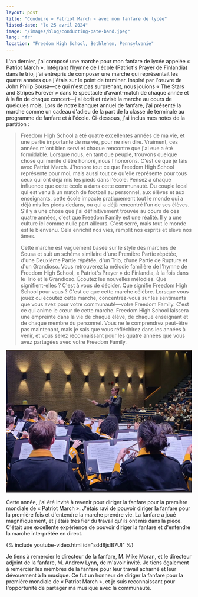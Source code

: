 ```yaml
---
layout: post
title: "Conduire « Patriot March » avec mon fanfare de lycée"
listed-date: "le 25 avril 2024"
image: "/images/blog/conducting-pate-band.jpeg"
lang: "fr"
location: "Freedom High School, Bethlehem, Pennsylvanie"
---
```


L'an dernier, j'ai composé une marche pour mon fanfare de lycée appelée « Patriot March ». Intégrant l'hymne de
l'école (Patriot's Prayer de Finlandia) dans le trio, j'ai entrepris de composer une marche qui représentait les quatre
années que j'étais sur le point de terminer. Inspiré par l'œuvre de John Philip Sousa—ce qui n'est pas surprenant, nous
jouions « The Stars and Stripes Forever » dans le spectacle d'avant-match de chaque année et à la fin de chaque
concert—j'ai
écrit et révisé la marche au cours de quelques mois. Lors de notre banquet annuel de fanfare, j'ai présenté la marche
comme un cadeau d'adieu de la part de la classe de terminale au programme de fanfare et à l'école. Ci-dessous, j'ai
inclus
mes notes de la partition :

> Freedom High School a été quatre excellentes années de ma vie, et une partie importante de ma vie, pour ne rien dire.
> Vraiment,
> ces années m'ont bien servi et chaque rencontre que j'ai eue a été formidable. Lorsque nous, en tant que peuple,
> trouvons quelque
> chose qui mérite d'être honoré, nous l'honorons. C'est ce que je fais avec Patriot March. J'honore tout ce que Freedom
> High School
> représente pour moi, mais aussi tout ce qu'elle représente pour tous ceux qui ont déjà mis les pieds dans l'école.
> Pensez à
> chaque influence que cette école a dans cette communauté. Du couple local qui est venu à un match de football au
> personnel, aux
> élèves et aux enseignants, cette école impacte pratiquement tout le monde qui a déjà mis les pieds dedans, ou qui a
> déjà
> rencontré l'un de ses élèves. S'il y a une chose que j'ai définitivement trouvée au cours de ces quatre années, c'est
> que Freedom
> Family est une réalité. Il y a une culture ici comme nulle part ailleurs. C'est serré, mais tout le monde est le
> bienvenu. Cela
> enrichit nos vies, remplit nos esprits et élève nos âmes.
>
> Cette marche est vaguement basée sur le style des marches de Sousa et suit un schéma similaire d'une Première Partie
> répétée,
> d'une Deuxième Partie répétée, d'un Trio, d'une Partie de Rupture et d'un Grandioso. Vous retrouverez la mélodie
> familière de
> l'hymne de Freedom High School, « Patriot's Prayer » de Finlandia, à la fois dans le Trio et le Grandioso. Écoutez les
> nouvelles
> mélodies. Que signifient-elles ? C'est à vous de décider. Que signifie Freedom High School pour vous ? C'est ce que
> cette marche
> célèbre. Lorsque vous jouez ou écoutez cette marche, concentrez-vous sur les sentiments que vous avez pour votre
> communauté—votre
> Freedom Family. C'est ce qui anime le cœur de cette marche. Freedom High School laissera une empreinte dans la vie de
> chaque
> élève, de chaque enseignant et de chaque membre du personnel. Vous ne le comprendrez peut-être pas maintenant, mais je
> sais que
> vous réfléchirez dans les années à venir, et vous serez reconnaissant pour les quatre années que vous avez partagées
> avec votre
> Freedom Family.

![Conduire la fanfare](/images/blog/conducting-pate-band.jpeg)

Cette année, j'ai été invité à revenir pour diriger la fanfare pour la première mondiale de « Patriot March ». J'étais
ravi
de pouvoir diriger la fanfare pour la première fois et d'entendre la marche prendre vie. La fanfare a joué
magnifiquement, et
j'étais très fier du travail qu'ils ont mis dans la pièce. C'était une excellente expérience de pouvoir diriger la
fanfare et
d'entendre la marche interprétée en direct.

{% include youtube-video.html id="sdd8jsIB7UI" %}

Je tiens à remercier le directeur de la fanfare, M. Mike Moran, et le directeur adjoint de la fanfare, M. Andrew Lynn,
de m'avoir
invité. Je tiens également à remercier les membres de la fanfare pour leur travail acharné et leur dévouement à la
musique. Ce fut
un honneur de diriger la fanfare pour la première mondiale de « Patriot March », et je suis reconnaissant pour
l'opportunité de
partager ma musique avec la communauté.